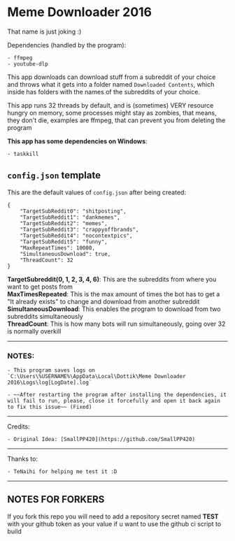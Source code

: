 ﻿# Meme Downloader 2016

That name is just joking :)

Dependencies (handled by the program):

	- ffmpeg
	- youtube-dlp

This app downloads can download stuff from a subreddit of your choice and throws what it gets into a folder named `Downloaded Contents`, which inside has folders with the names of the subreddits of your choice.

This app runs 32 threads by default, and is (sometimes) VERY resource hungry on memory, some processes might stay as zombies, that means, they don't die, examples are ffmpeg, that can prevent you from deleting the program 

**This app has some dependencies on Windows**: 

	- taskkill

## `config.json` template

This are the default values of `config.json` after being created:

```
{
	"TargetSubReddit0": "shitposting",
	"TargetSubReddit1": "dankmemes",
	"TargetSubReddit2": "memes",
	"TargetSubReddit3": "crappyoffbrands",
	"TargetSubReddit4": "nocontextpics",
	"TargetSubReddit5": "funny",
	"MaxRepeatTimes": 10000,
	"SimultaneousDownload": true,
	"ThreadCount": 32
}
```
**TargetSubreddit(0, 1, 2, 3, 4, 6)**: This are the subreddits from where you want to get posts from <br>
**MaxTimesRepeated**: This is the max amount of times the bot has to get a "It already exists" to change and download from another subreddit<br>
**SimultaneousDownload**: This enables the program to download from two subreddits simultaneously<br>
**ThreadCount**: This is how many bots will run simultaneously, going over 32 is normally overkill

------------------

### **NOTES**:

	- This program saves logs on `C:\Users\%USERNAME%\AppData\Local\Dottik\Meme Downloader 2016\Logs\log[LogDate].log`

	- ~~After restarting the program after installing the dependencies, it will fail to run, please, close it forcefully and open it back again to fix this issue~~ (Fixed)

------------------

Credits:

	- Original Idea: [SmallPP420](https://github.com/SmallPP420)

------------------

Thanks to: 

	- TeNaihi for helping me test it :D

------------------


## NOTES FOR FORKERS

If you fork this repo you will need to add a repository secret named **TEST** with your github token as your value if u want to use the github ci script to build
